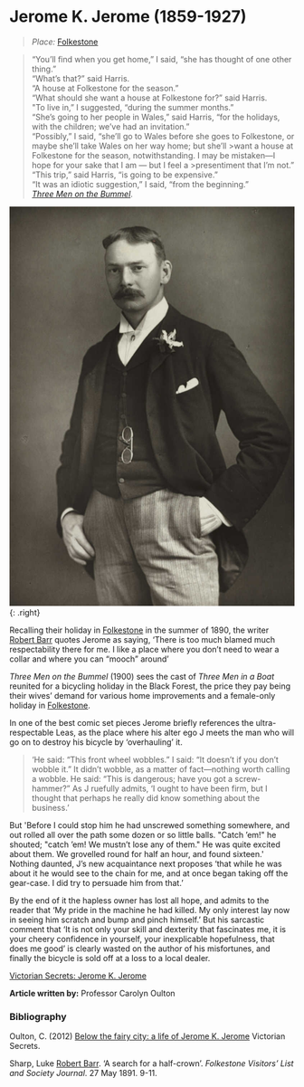 <param ve-config style="article">

# Jerome K. Jerome (1859-1927)

>*Place:* [Folkestone](/19c/19c-folkestone)


>“You’ll find when you get home,” I said, “she has thought of one other thing.”  
>“What’s that?” said Harris.  
>“A house at Folkestone for the season.”  
>“What should she want a house at Folkestone for?” said Harris.  
>"To live in,” I suggested, “during the summer months.”  
>“She’s going to her people in Wales,” said Harris, “for the holidays, with the children; we’ve had an invitation.”  
>“Possibly,” I said, “she’ll go to Wales before she goes to Folkestone, or maybe she’ll take Wales on her way home; but she’ll >want a house at Folkestone for the season, notwithstanding.  I may be mistaken—I hope for your sake that I am — but I feel a >presentiment that I’m not.”  
>“This trip,” said Harris, “is going to be expensive.”  
>“It was an idiotic suggestion,” I said, “from the beginning.”  
[_Three Men on the Bummel_](https://www.gutenberg.org/files/2183/2183-h/2183-h.htm).

![By National Media Museum from UK - Jerome K. Jerome. Uploaded by mrjohncummings, No restrictions](images/Jerome_K._Jerome.jpg){: .right}

Recalling their holiday in [Folkestone](/19c/19c-folkestone) in the summer of 1890, the writer [Robert Barr](/19c/19c-barr-biography) quotes Jerome as saying, ‘There is too much blamed much respectability there for me. I like a place where you don’t need to wear a collar and where you can “mooch” around’

_Three Men on the Bummel_ (1900) sees the cast of _Three Men in a Boat_ reunited for a bicycling holiday in the Black Forest, the price they pay being their wives’ demand for various home improvements and a female-only holiday in [Folkestone](/19c/19c-folkestone).

In one of the best comic set pieces Jerome briefly references the ultra-respectable Leas, as the place where his alter ego J meets the man who will go on to destroy his bicycle by ‘overhauling’ it.
	
>‘He said: “This front wheel wobbles.”
>I said: “It doesn’t if you don’t wobble it.”  It didn’t wobble, as a matter of fact—nothing worth calling a wobble.
>He said: “This is dangerous; have you got a screw-hammer?”
>As J ruefully admits, ‘I ought to have been firm, but I thought that perhaps he really did know something about the business.’ 

But 'Before I could stop him he had unscrewed something somewhere, and out rolled all over the path some dozen or so little balls.
"Catch ’em!" he shouted; "catch ’em!  We mustn’t lose any of them."
He was quite excited about them. We grovelled round for half an hour, and found sixteen.'
Nothing daunted, J’s new acquaintance next proposes ‘that while he was about it he would see to the chain for me, and at once began taking off the gear-case.  I did try to persuade him from that.’ 

By the end of it the hapless owner has lost all hope, and admits to the reader that ‘My pride in the machine he had killed.  My only interest lay now in seeing him scratch and bump and pinch himself.’ But his sarcastic comment that ‘It is not only your skill and dexterity that fascinates me, it is your cheery confidence in yourself, your inexplicable hopefulness, that does me good’ is clearly wasted on the author of his misfortunes, and finally the bicycle is sold off at a loss to a local dealer.

[Victorian Secrets: Jerome K. Jerome](https://www.victoriansecrets.co.uk/authors/jerome-k-jerome-1859-1927/)

**Article written by:** Professor Carolyn Oulton

### Bibliography

Oulton, C. (2012) [Below the fairy city: a life of Jerome K. Jerome](https://www.victoriansecrets.co.uk/book/below-the-fairy-city-a-life-of-jerome-k-jerome/) Victorian Secrets.

Sharp, Luke [Robert Barr](/19c/19c-barr-biography). ‘A search for a half-crown’. _Folkestone Visitors’ List and Society Journal_. 27 May 1891. 9-11.
